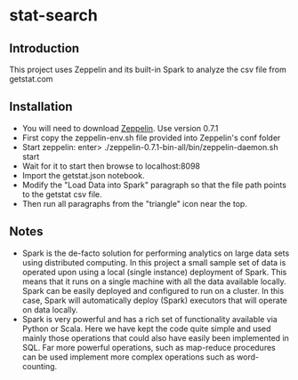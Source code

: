# stat-search
## Introduction
This project uses Zeppelin and its built-in Spark to analyze the csv file from getstat.com

## Installation
* You will need to download [Zeppelin](https://zeppelin.apache.org). Use version 0.7.1
* First copy the zeppelin-env.sh file provided into Zeppelin's conf folder
* Start zeppelin: enter> ./zeppelin-0.7.1-bin-all/bin/zeppelin-daemon.sh start
* Wait for it to start then browse to localhost:8098
* Import the getstat.json notebook.
* Modify the "Load Data into Spark" paragraph so that the file path points to the getstat csv file.
* Then run all paragraphs from the "triangle" icon near the top.

## Notes
* Spark is the de-facto solution for performing analytics on large data sets using distributed computing. In this project a small sample set of data is operated upon using a local (single instance) deployment of Spark. This means that it runs on a single machine with all the data available locally. Spark can be easily deployed and configured to run on a cluster. In this case, Spark will automatically deploy (Spark) executors that will operate on data locally.
* Spark is very powerful and has a rich set of functionality available via Python or Scala. Here we have kept the code quite simple and used mainly those operations that could also have easily been implemented in SQL. Far more powerful operations, such as map-reduce procedures can be used implement more complex operations such as word-counting.

